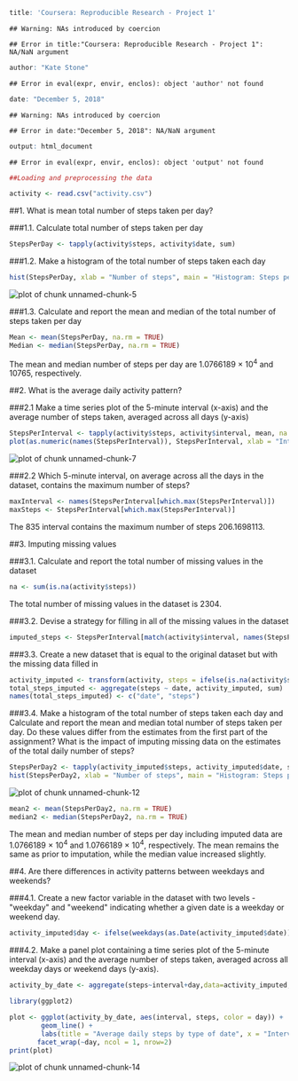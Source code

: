 

```r
title: 'Coursera: Reproducible Research - Project 1'
```

```
## Warning: NAs introduced by coercion
```

```
## Error in title:"Coursera: Reproducible Research - Project 1": NA/NaN argument
```

```r
author: "Kate Stone"
```

```
## Error in eval(expr, envir, enclos): object 'author' not found
```

```r
date: "December 5, 2018"
```

```
## Warning: NAs introduced by coercion
```

```
## Error in date:"December 5, 2018": NA/NaN argument
```

```r
output: html_document
```

```
## Error in eval(expr, envir, enclos): object 'output' not found
```

```r
##Loading and preprocessing the data
```

```r
activity <- read.csv("activity.csv")
```

##1. What is mean total number of steps taken per day?

###1.1. Calculate total number of steps taken per day


```r
StepsPerDay <- tapply(activity$steps, activity$date, sum)
```

###1.2. Make a histogram of the total number of steps taken each day


```r
hist(StepsPerDay, xlab = "Number of steps", main = "Histogram: Steps per day")
```

![plot of chunk unnamed-chunk-5](figure/unnamed-chunk-5-1.png)

###1.3. Calculate and report the mean and median of the total number of steps taken per day


```r
Mean <- mean(StepsPerDay, na.rm = TRUE)
Median <- median(StepsPerDay, na.rm = TRUE)
```

The mean and median number of steps per day are 1.0766189 &times; 10<sup>4</sup> and 10765, respectively.

##2. What is the average daily activity pattern?

###2.1 Make a time series plot of the 5-minute interval (x-axis) and the average number of steps taken, averaged across all days (y-axis)


```r
StepsPerInterval <- tapply(activity$steps, activity$interval, mean, na.rm = TRUE)
plot(as.numeric(names(StepsPerInterval)), StepsPerInterval, xlab = "Interval", ylab = "Steps", main = "Average daily activity pattern", type = "l")
```

![plot of chunk unnamed-chunk-7](figure/unnamed-chunk-7-1.png)

###2.2 Which 5-minute interval, on average across all the days in the dataset, contains the maximum number of steps?


```r
maxInterval <- names(StepsPerInterval[which.max(StepsPerInterval)])
maxSteps <- StepsPerInterval[which.max(StepsPerInterval)]
```

The 835 interval contains the maximum number of steps 206.1698113.

##3. Imputing missing values

###3.1. Calculate and report the total number of missing values in the dataset


```r
na <- sum(is.na(activity$steps))
```

The total number of missing values in the dataset is 2304.

###3.2. Devise a strategy for filling in all of the missing values in the dataset


```r
imputed_steps <- StepsPerInterval[match(activity$interval, names(StepsPerInterval))]
```
###3.3. Create a new dataset that is equal to the original dataset but with the missing data filled in


```r
activity_imputed <- transform(activity, steps = ifelse(is.na(activity$steps), yes = imputed_steps, no = activity$steps))
total_steps_imputed <- aggregate(steps ~ date, activity_imputed, sum)
names(total_steps_imputed) <- c("date", "steps")
```

###3.4. Make a histogram of the total number of steps taken each day and Calculate and report the mean and median total number of steps taken per day. Do these values differ from the estimates from the first part of the assignment? What is the impact of imputing missing data on the estimates of the total daily number of steps?


```r
StepsPerDay2 <- tapply(activity_imputed$steps, activity_imputed$date, sum)
hist(StepsPerDay2, xlab = "Number of steps", main = "Histogram: Steps per day (Imputed data)")
```

![plot of chunk unnamed-chunk-12](figure/unnamed-chunk-12-1.png)

```r
mean2 <- mean(StepsPerDay2, na.rm = TRUE)
median2 <- median(StepsPerDay2, na.rm = TRUE)
```

The mean and median number of steps per day including imputed data are 1.0766189 &times; 10<sup>4</sup> and 1.0766189 &times; 10<sup>4</sup>, respectively. The mean remains the same as prior to imputation, while the median value increased slightly.

##4. Are there differences in activity patterns between weekdays and weekends?

###4.1. Create a new factor variable in the dataset with two levels - "weekday" and "weekend" indicating whether a given date is a weekday or weekend day.


```r
activity_imputed$day <- ifelse(weekdays(as.Date(activity_imputed$date)) == "Saturday" | weekdays(as.Date(activity_imputed$date)) == "Sunday", "weekend", "weekday")
```

###4.2. Make a panel plot containing a time series plot of the 5-minute interval (x-axis) and the average number of steps taken, averaged across all weekday days or weekend days (y-axis).


```r
activity_by_date <- aggregate(steps~interval+day,data=activity_imputed,FUN=mean,na.action=na.omit)

library(ggplot2)

plot <- ggplot(activity_by_date, aes(interval, steps, color = day)) + 
        geom_line() +
        labs(title = "Average daily steps by type of date", x = "Interval", y = "Average number of steps") +
       facet_wrap(~day, ncol = 1, nrow=2)
print(plot)
```

![plot of chunk unnamed-chunk-14](figure/unnamed-chunk-14-1.png)
```

